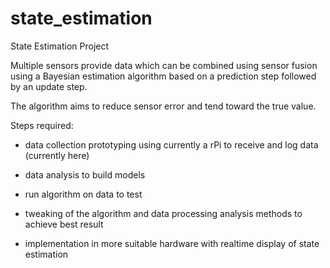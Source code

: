 # state_estimation
State Estimation Project

Multiple sensors provide data
which can be combined using 
sensor fusion using a Bayesian
estimation algorithm based on
a prediction step followed by
an update step. 

The algorithm aims to reduce 
sensor error and tend toward 
the true value. 

Steps required:

- data collection prototyping
  using currently a rPi to 
  receive and log data
  (currently here)

- data analysis to build models

- run algorithm on data to test

- tweaking of the algorithm 
  and data processing analysis
  methods to achieve best result

- implementation in more suitable
  hardware with realtime display
  of state estimation
